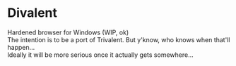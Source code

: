 # Divalent
Hardened browser for Windows (WIP, ok)
\
The intention is to be a port of Trivalent. But y'know, who knows when that'll happen...
\
Ideally it will be more serious once it actually gets somewhere...
